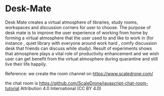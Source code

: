 # Desk-Mate
Desk Mate creates a virtual atmosphere of libraries, study rooms, workspaces and discussion corners for user to choose. The purpose of desk mate is to improve the user experience of working from home by forming a virtual atmosphere that the user used to and like to work in (for instance , quiet library with everyone around work hard , comfy discussion desk that friends can discuss while study). Result of experiments shows that atmosphere plays a vital role of productivity enhancement and we wish user can get benefit from the virtual atmosphere during quarantine and still live their life happily.

Reference:
we create the room channel on
https://www.scaledrone.com/

the chat room is 
https://github.com/ScaleDrone/javascript-chat-room-tutorial
Attribution 4.0 International (CC BY 4.0)
